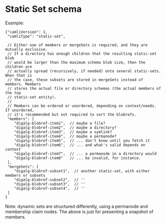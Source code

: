 # Static Set schema

Example:

    {"camliVersion": 1,
     "camliType": "static-set",

     // Either one of members or mergeSets is required, and they are mutually exclusive.
     // If a directory has enough children that the resulting static-set blob
     // would be larger than the maximum schema blob size, then the children are
     // actually spread (recursively, if needed) onto several static-sets. When that is
     // the case, these subsets are stored in mergeSets instead of members. Members
     // stores the actual file or directory schemas (the actual members of the top
     // static-set entity).
     //
     // Members can be ordered or unordered, depending on context/needs. If unordered,
     // it's recommended but not required to sort the blobrefs.
     "members": [
        "digalg-blobref-item1",  // maybe a file?
        "digalg-blobref-item2",  // maybe a directory?
        "digalg-blobref-item3",  // maybe a symlink?
        "digalg-blobref-item4",  // maybe a permanode?
        "digalg-blobref-item5",  // ... don't know until you fetch it
        "digalg-blobref-item6",  // ... and what's valid depends on context
        "digalg-blobref-item7",  // ... a permanode in a directory would
        "digalg-blobref-item8"   // ... be invalid, for instance.
     ],
     "mergeSets": [
        "digalg-blobref-subset1",  // another static-set, with either members or subsets
        "digalg-blobref-subset2",  // ''
        "digalg-blobref-subset3",  // ''
        "digalg-blobref-subset4",  // ''
     ]
    }

Note: dynamic sets are structured differently, using a permanode and
      membership claim nodes.  The above is just for presenting a snapshot
      of members.
